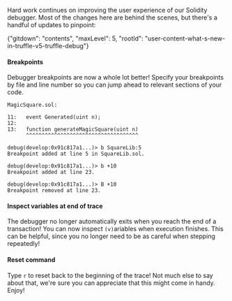 Hard work continues on improving the user experience of our Solidity debugger.
Most of the changes here are behind the scenes, but there's a handful of
updates to pinpoint:

{"gitdown": "contents", "maxLevel": 5, "rootId": "user-content-what-s-new-in-truffle-v5-truffle-debug"}

#### Breakpoints

Debugger breakpoints are now a whole lot better! Specify your breakpoints by
file and line number so you can jump ahead to relevant sections of your code.

```
MagicSquare.sol:

11:   event Generated(uint n);
12:
13:   function generateMagicSquare(uint n)
      ^^^^^^^^^^^^^^^^^^^^^^^^^^^^^^^^^^^^

debug(develop:0x91c817a1...)> b SquareLib:5
Breakpoint added at line 5 in SquareLib.sol.

debug(develop:0x91c817a1...)> b +10
Breakpoint added at line 23.

debug(develop:0x91c817a1...)> B +10
Breakpoint removed at line 23.
```

#### Inspect variables at end of trace

The debugger no longer automatically exits when you reach the end of a
transaction! You can now inspect `(v)`ariables when execution finishes. This
can be helpful, since you no longer need to be as careful when stepping
repeatedly!

#### Reset command

Type `r` to reset back to the beginning of the trace! Not much else to say
about that, we're sure you can appreciate that this might come in handy. Enjoy!
